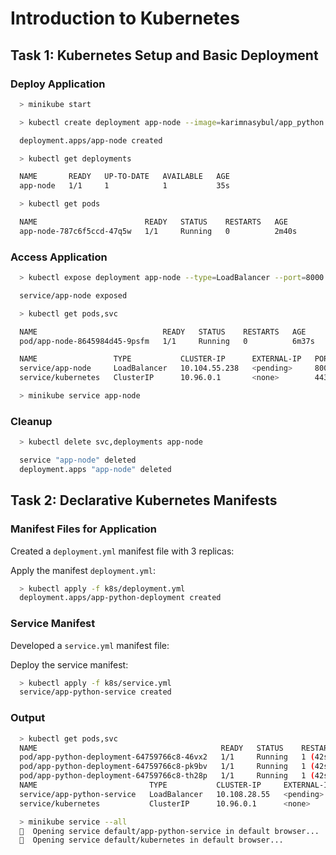 # Introduction to Kubernetes

## Task 1: Kubernetes Setup and Basic Deployment

### Deploy Application

 ```bash
   > minikube start
```

 ```bash
   > kubectl create deployment app-node --image=karimnasybul/app_python 

   deployment.apps/app-node created
 ```

 ```bash
   > kubectl get deployments

   NAME       READY   UP-TO-DATE   AVAILABLE   AGE
   app-node   1/1     1            1           35s
 ```

 ```bash
   > kubectl get pods   

   NAME                        READY   STATUS    RESTARTS   AGE
   app-node-787c6f5ccd-47q5w   1/1     Running   0          2m40s
 ```

### Access Application

 ```bash
   > kubectl expose deployment app-node --type=LoadBalancer --port=8000

   service/app-node exposed
 ```

 ```bash
   > kubectl get pods,svc

   NAME                            READY   STATUS    RESTARTS   AGE
   pod/app-node-8645984d45-9psfm   1/1     Running   0          6m37s

   NAME                 TYPE           CLUSTER-IP      EXTERNAL-IP   PORT(S)          AGE
   service/app-node     LoadBalancer   10.104.55.238   <pending>     8000:32083/TCP   6m13s       
   service/kubernetes   ClusterIP      10.96.0.1       <none>        443/TCP          20h
 ```

 ```bash
   > minikube service app-node
 ```

### Cleanup

 ```bash
   > kubectl delete svc,deployments app-node

   service "app-node" deleted
   deployment.apps "app-node" deleted
 ```

## Task 2: Declarative Kubernetes Manifests

### Manifest Files for Application

Created a `deployment.yml` manifest file with 3 replicas:

Apply the manifest `deployment.yml`:

 ```bash
   > kubectl apply -f k8s/deployment.yml
   deployment.apps/app-python-deployment created
 ```

### Service Manifest

Developed a `service.yml` manifest file:

Deploy the service manifest:

 ```bash
   > kubectl apply -f k8s/service.yml
   service/app-python-service created
 ```

### Output

 ```bash
   > kubectl get pods,svc
   NAME                                         READY   STATUS    RESTARTS      AGE
   pod/app-python-deployment-64759766c8-46vx2   1/1     Running   1 (42s ago)   97s
   pod/app-python-deployment-64759766c8-pk9bv   1/1     Running   1 (42s ago)   97s
   pod/app-python-deployment-64759766c8-th28p   1/1     Running   1 (42s ago)   97s
   NAME                         TYPE           CLUSTER-IP     EXTERNAL-IP   PORT(S)          AGE
   service/app-python-service   LoadBalancer   10.108.28.55   <pending>     8000:30488/TCP   79s
   service/kubernetes           ClusterIP      10.96.0.1      <none>        443/TCP          2d16h
 ```

 ```bash
   > minikube service --all
   🎉  Opening service default/app-python-service in default browser...
   🎉  Opening service default/kubernetes in default browser...
 ```
